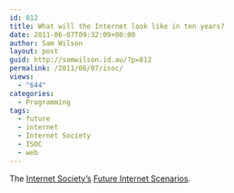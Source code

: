 ```yaml
---
id: 812
title: What will the Internet look like in ten years?
date: 2011-06-07T09:32:09+00:00
author: Sam Wilson
layout: post
guid: http://samwilson.id.au/?p=812
permalink: /2011/06/07/isoc/
views:
  - "644"
categories:
  - Programming
tags:
  - future
  - internet
  - Internet Society
  - ISOC
  - web
---
```

The [Internet Society’s](http://www.isoc.org/isoc/) [Future Internet Scenarios](http://www.isoc.org/tools/blogs/scenarios/).
